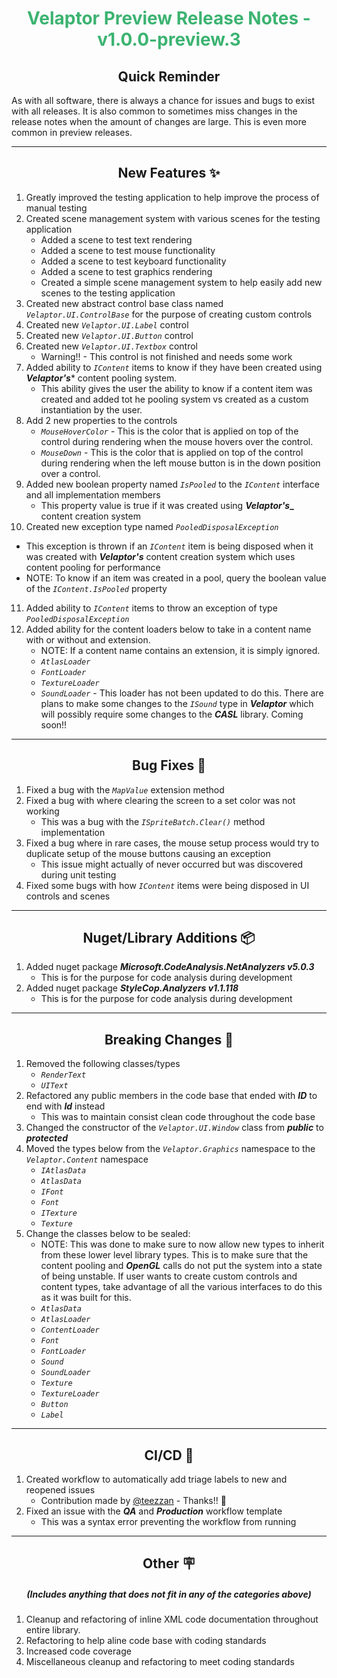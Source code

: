 <h1 align="center" style='color:mediumseagreen;font-weight:bold'>Velaptor Preview Release Notes - v1.0.0-preview.3</h1>

<h2 align="center" style='font-weight:bold'>Quick Reminder</h2>

As with all software, there is always a chance for issues and bugs to exist with all releases.  It is also common to sometimes miss changes in the release notes when the amount of changes are large.  This is even more common in preview releases.

---

<h2 style="font-weight:bold" align="center">New Features ✨</h2>

1. Greatly improved the testing application to help improve the process of manual testing
2. Created scene management system with various scenes for the testing application
   - Added a scene to test text rendering
   - Added a scene to test mouse functionality
   - Added a scene to test keyboard functionality
   - Added a scene to test graphics rendering
   - Created a simple scene management system to help easily add new scenes to the testing application
3. Created new abstract control base class named _`Velaptor.UI.ControlBase`_ for the purpose of creating custom controls
4. Created new _`Velaptor.UI.Label`_ control
5. Created new _`Velaptor.UI.Button`_ control
6. Created new _`Velaptor.UI.Textbox`_ control
   - Warning!! - This control is not finished and needs some work
7. Added ability to _`IContent`_ items to know if they have been created using **_Velaptor's_*** content pooling system.
   - This ability gives the user the ability to know if a content item was created and added tot he pooling system vs created as a custom instantiation by the user.
8. Add 2 new properties to the controls
   - _`MouseHoverColor`_ - This is the color that is applied on top of the control during rendering when the mouse hovers over the control.
   - _`MouseDown`_ - This is the color that is applied on top of the control during rendering when the left mouse button is in the down position over a control.
9.  Added new boolean property named _`IsPooled`_ to the _`IContent`_ interface and all implementation members
    - This property value is true if it was created using **_Velaptor's__** content creation system
10. Created new exception type named _`PooledDisposalException`_
   - This exception is thrown if an _`IContent`_ item is being disposed when it was created with **_Velaptor's_** content creation system which uses content pooling for performance
   - NOTE: To know if an item was created in a pool, query the boolean value of the _`IContent.IsPooled`_ property
11. Added ability to _`IContent`_ items to throw an exception of type _`PooledDisposalException`_
12. Added ability for the content loaders below to take in a content name with or without and extension.
    - NOTE: If a content name contains an extension, it is simply ignored.
    - _`AtlasLoader`_
    - _`FontLoader`_
    - _`TextureLoader`_
    - _`SoundLoader`_ - This loader has not been updated to do this.  There are plans to make some changes to the _`ISound`_ type in **_Velaptor_** which will possibly require some changes to the **_CASL_** library.  Coming soon!!

---

<h2 style="font-weight:bold" align="center">Bug Fixes 🐛</h2>

1. Fixed a bug with the _`MapValue`_ extension method
2. Fixed a bug with where clearing the screen to a set color was not working
   - This was a bug with the _`ISpriteBatch.Clear()`_ method implementation
3. Fixed a bug where in rare cases, the mouse setup process would try to duplicate setup of the mouse buttons causing an exception
   - This issue might actually of never occurred but was discovered during unit testing
4. Fixed some bugs with how _`IContent`_ items were being disposed in UI controls and scenes

---

<h2 style="font-weight:bold" align="center">Nuget/Library Additions 📦</h2>

1. Added nuget package **_Microsoft.CodeAnalysis.NetAnalyzers v5.0.3_**
   - This is for the purpose for code analysis during development
2. Added nuget package **_StyleCop.Analyzers v1.1.118_**
   - This is for the purpose for code analysis during development

---

<h2 style="font-weight:bold" align="center">Breaking Changes 🧨</h2>

1. Removed the following classes/types
   - _`RenderText`_
   - _`UIText`_
2. Refactored any public members in the code base that ended with **_ID_** to end with **_Id_** instead
   - This was to maintain consist clean code throughout the code base
3. Changed the constructor of the _`Velaptor.UI.Window`_ class from **_public_** to **_protected_**
4. Moved the types below from the _`Velaptor.Graphics`_ namespace to the _`Velaptor.Content`_ namespace
   - _`IAtlasData`_
   - _`AtlasData`_
   - _`IFont`_
   - _`Font`_
   - _`ITexture`_
   - _`Texture`_
5. Change the classes below to be sealed:
   - NOTE: This was done to make sure to now allow new types to inherit from these lower level library types.  This is to make sure that the content pooling and **_OpenGL_** calls do not put the system into a state of being unstable.  If user wants to create custom controls and content types, take advantage of all the various interfaces to do this as it was built for this. 
   - _`AtlasData`_
   - _`AtlasLoader`_
   - _`ContentLoader`_
   - _`Font`_
   - _`FontLoader`_
   - _`Sound`_
   - _`SoundLoader`_
   - _`Texture`_
   - _`TextureLoader`_
   - _`Button`_
   - _`Label`_

---

<h2 style="font-weight:bold" align="center">CI/CD 🚀</h2>

1. Created workflow to automatically add triage labels to new and reopened issues
   - Contribution made by [@teezzan](https://github.com/teezzan) - Thanks!! 🙏
2. Fixed an issue with the **_QA_** and **_Production_** workflow template
   - This was a syntax error preventing the workflow from running

---

<h2 style="font-weight:bold" align="center">Other 🪧</h2>
<h5 align="center">(Includes anything that does not fit in any of the categories above)</h5>

1. Cleanup and refactoring of inline XML code documentation throughout entire library.
2. Refactoring to help aline code base with coding standards
3. Increased code coverage
4. Miscellaneous cleanup and refactoring to meet coding standards

